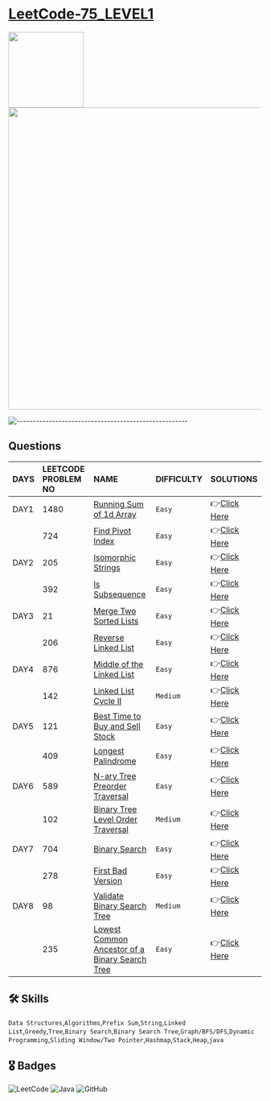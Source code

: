 # [LeetCode-75_LEVEL1](https://leetcode.com/study-plan/leetcode-75/?progress=zm70yje)
<p float="left">
  <img src="https://assets.leetcode.com/study_plan/leetcode-75/cover.png" width="150" />
  <img src="https://upload.wikimedia.org/wikipedia/commons/0/0a/LeetCode_Logo_black_with_text.svg" width="600" /> 
</p>

![-----------------------------------------------------](https://raw.githubusercontent.com/andreasbm/readme/master/assets/lines/rainbow.png)

## Questions
| DAYS  | LEETCODE PROBLEM NO |  NAME                         |  DIFFICULTY  |   SOLUTIONS                                                    |
| :-----| :------------------ | :---------------------------- | :----------- |  :------------------------------------------------------------ |
| DAY1 | 1480 | [Running Sum of 1d Array](https://leetcode.com/problems/running-sum-of-1d-array/) | `Easy` | 👉[Click Here](https://github.com/dhrupad17/LeetCode-75_LEVEL1/blob/main/DAY1P1.md) |
|  | 724 | [Find Pivot Index](https://leetcode.com/problems/find-pivot-index/) | `Easy` | 👉[Click Here](https://github.com/dhrupad17/LeetCode-75_LEVEL1/blob/main/DAY1P2.md) |
| DAY2 | 205 | [Isomorphic Strings](https://leetcode.com/problems/isomorphic-strings/) | `Easy` | 👉[Click Here](https://github.com/dhrupad17/LeetCode-75_LEVEL1/blob/main/DAY2P1.md) |
|  | 392 | [Is Subsequence](https://leetcode.com/problems/is-subsequence/) | `Easy` | 👉[Click Here](https://github.com/dhrupad17/LeetCode-75_LEVEL1/blob/main/DAY2P2.md) |
| DAY3 | 21 | [Merge Two Sorted Lists](https://leetcode.com/problems/merge-two-sorted-lists/) | `Easy` | 👉[Click Here](https://github.com/dhrupad17/LeetCode-75_LEVEL1/blob/main/DAY3P1.md) |
|  | 206 | [Reverse Linked List](https://leetcode.com/problems/reverse-linked-list/) | `Easy` | 👉[Click Here](https://github.com/dhrupad17/LeetCode-75_LEVEL1/blob/main/DAY3P2.md) |
| DAY4 | 876 | [Middle of the Linked List](https://leetcode.com/problems/middle-of-the-linked-list/) | `Easy` | 👉[Click Here](https://github.com/dhrupad17/LeetCode-75_LEVEL1/blob/main/DAY4P1.md) |
|  | 142 | [Linked List Cycle II](https://leetcode.com/problems/linked-list-cycle-ii/) | `Medium` | 👉[Click Here](https://github.com/dhrupad17/LeetCode-75_LEVEL1/blob/main/DAY4P2.md) |
| DAY5 | 121 | [Best Time to Buy and Sell Stock](https://leetcode.com/problems/best-time-to-buy-and-sell-stock/) | `Easy` | 👉[Click Here](https://github.com/dhrupad17/LeetCode-75_LEVEL1/blob/main/DAY5P1.md) |
|  | 409 | [Longest Palindrome](https://leetcode.com/problems/longest-palindrome/) | `Easy` | 👉[Click Here](https://github.com/dhrupad17/LeetCode-75_LEVEL1/blob/main/DAY5P2.md) |
| DAY6 | 589 | [N-ary Tree Preorder Traversal](https://leetcode.com/problems/n-ary-tree-preorder-traversal/) | `Easy` | 👉[Click Here](https://github.com/dhrupad17/LeetCode-75_LEVEL1/blob/main/DAY6P1.md) |
|  | 102 | [Binary Tree Level Order Traversal](https://leetcode.com/problems/binary-tree-level-order-traversal/) | `Medium` | 👉[Click Here](https://github.com/dhrupad17/LeetCode-75_LEVEL1/blob/main/DAY6P2.md) |
| DAY7 | 704 | [Binary Search](https://leetcode.com/problems/binary-search/) | `Easy` | 👉[Click Here](https://github.com/dhrupad17/LeetCode-75_LEVEL1/blob/main/DAY7P1.md) |
|  | 278 | [First Bad Version](https://leetcode.com/problems/first-bad-version/) | `Easy` | 👉[Click Here](https://github.com/dhrupad17/LeetCode-75_LEVEL1/blob/main/DAY7P2.md) |
| DAY8 | 98 | [Validate Binary Search Tree](https://leetcode.com/problems/validate-binary-search-tree/) | `Medium` | 👉[Click Here](https://github.com/dhrupad17/LeetCode-75_LEVEL1/blob/main/DAY8P1.md) |
|  | 235 | [Lowest Common Ancestor of a Binary Search Tree](https://leetcode.com/problems/lowest-common-ancestor-of-a-binary-search-tree/) | `Easy` | 👉[Click Here](https://github.com/dhrupad17/LeetCode-75_LEVEL1/blob/main/DAY8P2.md) |


## 🛠 Skills
  `Data Structures`,`Algorithms`,`Prefix Sum`,`String`,`Linked List`,`Greedy`,`Tree`,`Binary Search`,`Binary Search Tree`,`Graph/BFS/DFS`,`Dynamic Programming`,`Sliding Window/Two Pointer`,`Hashmap`,`Stack`,`Heap`,`java`

## 🎖️ Badges
![LeetCode](https://img.shields.io/badge/LeetCode-000000?style=for-the-badge&logo=LeetCode&logoColor=#d16c06)
![Java](https://img.shields.io/badge/Java-ED8B00?style=for-the-badge&logo=java&logoColor=white)
![GitHub](https://img.shields.io/badge/github-%23121011.svg?style=for-the-badge&logo=github&logoColor=white)

